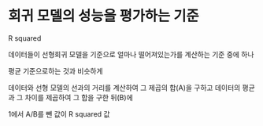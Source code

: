 # 회귀 모델의 성능을 평가하는 기준
R squared

데이터들이 선형회귀 모델을 기준으로 얼마나 떨어져있는가를 계산하는 기준 중에 하나

평균 기준으로하는 것과 비슷하게

데이터와 선형 모델의 선과의 거리를 계산하여 그 제곱의 합(A)을 구하고
데이터의 평균과 그 차이를 제곱하여 그 합을 구한 뒤(B)에

1에서 A/B를 뺀 값이 R squared 값



